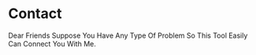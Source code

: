 # Contact
Dear Friends Suppose You Have Any Type Of Problem So This Tool Easily Can Connect You With Me.
